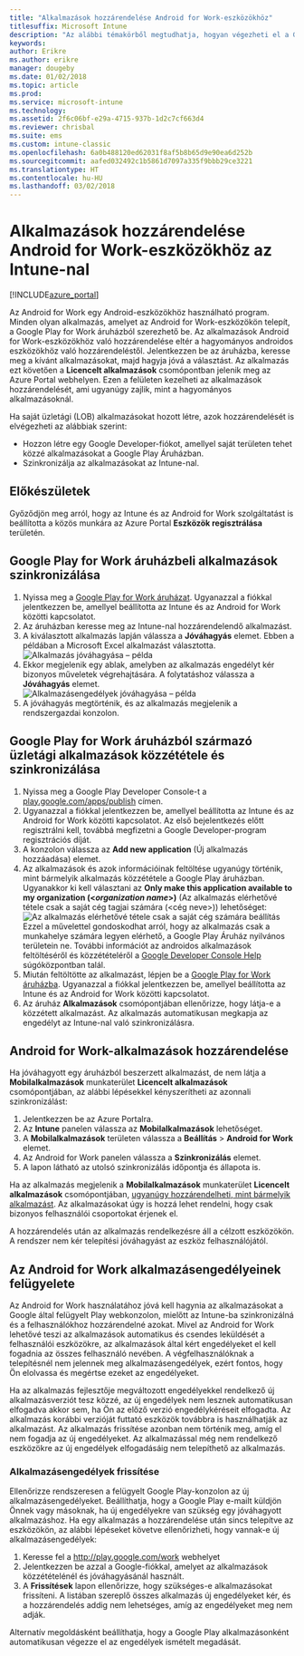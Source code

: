 ```yaml
---
title: "Alkalmazások hozzárendelése Android for Work-eszközökhöz"
titlesuffix: Microsoft Intune
description: "Az alábbi témakörből megtudhatja, hogyan végezheti el a Google Play for Work áruházból származó alkalmazások szinkronizálását és Android for Work-eszközökhöz való hozzárendelését.”"
keywords: 
author: Erikre
ms.author: erikre
manager: dougeby
ms.date: 01/02/2018
ms.topic: article
ms.prod: 
ms.service: microsoft-intune
ms.technology: 
ms.assetid: 2f6c06bf-e29a-4715-937b-1d2c7cf663d4
ms.reviewer: chrisbal
ms.suite: ems
ms.custom: intune-classic
ms.openlocfilehash: 6a0b488120ed62031f8af5b8b65d9e90ea6d252b
ms.sourcegitcommit: aafed032492c1b5861d7097a335f9bbb29ce3221
ms.translationtype: HT
ms.contentlocale: hu-HU
ms.lasthandoff: 03/02/2018
---
```

# <a name="how-to-assign-apps-to-android-for-work-devices-with-intune"></a>Alkalmazások hozzárendelése Android for Work-eszközökhöz az Intune-nal

[!INCLUDE[azure_portal](./includes/azure_portal.md)]

Az Android for Work egy Android-eszközökhöz használható program. Minden olyan alkalmazás, amelyet az Android for Work-eszközökön telepít, a Google Play for Work áruházból szerezhető be. Az alkalmazások Android for Work-eszközökhöz való hozzárendelése eltér a hagyományos androidos eszközökhöz való hozzárendeléstől. Jelentkezzen be az áruházba, keresse meg a kívánt alkalmazásokat, majd hagyja jóvá a választást. Az alkalmazás ezt követően a **Licencelt alkalmazások** csomópontban jelenik meg az Azure Portal webhelyen. Ezen a felületen kezelheti az alkalmazások hozzárendelését, ami ugyanúgy zajlik, mint a hagyományos alkalmazásoknál.

Ha saját üzletági (LOB) alkalmazásokat hozott létre, azok hozzárendelését is elvégezheti az alábbiak szerint:
- Hozzon létre egy Google Developer-fiókot, amellyel saját területen tehet közzé alkalmazásokat a Google Play Áruházban.
- Szinkronizálja az alkalmazásokat az Intune-nal.

## <a name="before-you-start"></a>Előkészületek

Győződjön meg arról, hogy az Intune és az Android for Work szolgáltatást is beállította a közös munkára az Azure Portal **Eszközök regisztrálása** területén.

## <a name="synchronize-an-app-from-the-google-play-for-work-store"></a>Google Play for Work áruházbeli alkalmazások szinkronizálása

1. Nyissa meg a [Google Play for Work áruházat](https://play.google.com/work). Ugyanazzal a fiókkal jelentkezzen be, amellyel beállította az Intune és az Android for Work közötti kapcsolatot.
2. Az áruházban keresse meg az Intune-nal hozzárendelendő alkalmazást.
3. A kiválasztott alkalmazás lapján válassza a **Jóváhagyás** elemet. Ebben a példában a Microsoft Excel alkalmazást választotta.<br>
  ![Alkalmazás jóváhagyása – példa](media/approve.png)
4. Ekkor megjelenik egy ablak, amelyben az alkalmazás engedélyt kér bizonyos műveletek végrehajtására. A folytatáshoz válassza a **Jóváhagyás** elemet.<br>
  ![Alkalmazásengedélyek jóváhagyása – példa](media/approve-app-permissions.png)
5. A jóváhagyás megtörténik, és az alkalmazás megjelenik a rendszergazdai konzolon.

## <a name="publish-then-synchronize-a-line-of-business-app-from-the-google-play-for-work-store"></a>Google Play for Work áruházból származó üzletági alkalmazások közzététele és szinkronizálása

1. Nyissa meg a Google Play Developer Console-t a [play.google.com/apps/publish](https://play.google.com/apps/publish) címen.
2. Ugyanazzal a fiókkal jelentkezzen be, amellyel beállította az Intune és az Android for Work közötti kapcsolatot. Az első bejelentkezés előtt regisztrálni kell, továbbá megfizetni a Google Developer-program regisztrációs díját.
3. A konzolon válassza az **Add new application** (Új alkalmazás hozzáadása) elemet.
4. Az alkalmazások és azok információinak feltöltése ugyanúgy történik, mint bármelyik alkalmazás közzététele a Google Play áruházban. Ugyanakkor ki kell választani az **Only make this application available to my organization (<*organization name*>)** (Az alkalmazás elérhetővé tétele csak a saját cég tagjai számára (<cég neve>)) lehetőséget:<br>
  ![Az alkalmazás elérhetővé tétele csak a saját cég számára beállítás](media/restrict.png)<br>
Ezzel a művelettel gondoskodhat arról, hogy az alkalmazás csak a munkahelye számára legyen elérhető, a Google Play Áruház nyilvános területein ne.
További információt az androidos alkalmazások feltöltéséről és közzétételéről a [Google Developer Console Help](https://support.google.com/googleplay/android-developer/answer/113469) súgóközpontban talál.
5. Miután feltöltötte az alkalmazást, lépjen be a [Google Play for Work áruházba](https://play.google.com/work). Ugyanazzal a fiókkal jelentkezzen be, amellyel beállította az Intune és az Android for Work közötti kapcsolatot.
6. Az áruház **Alkalmazások** csomópontjában ellenőrizze, hogy látja-e a közzétett alkalmazást. Az alkalmazás automatikusan megkapja az engedélyt az Intune-nal való szinkronizálásra.

## <a name="assign-an-android-for-work-app"></a>Android for Work-alkalmazások hozzárendelése

Ha jóváhagyott egy áruházból beszerzett alkalmazást, de nem látja a **Mobilalkalmazások** munkaterület **Licencelt alkalmazások** csomópontjában, az alábbi lépésekkel kényszerítheti az azonnali szinkronizálást:

1. Jelentkezzen be az Azure Portalra.
2. Az **Intune** panelen válassza az **Mobilalkalmazások** lehetőséget.
3. A **Mobilalkalmazások** területen válassza a **Beállítás** > **Android for Work** elemet.
4. Az Android for Work panelen válassza a **Szinkronizálás** elemet.
5. A lapon látható az utolsó szinkronizálás időpontja és állapota is.

Ha az alkalmazás megjelenik a **Mobilalkalmazások** munkaterület **Licencelt alkalmazások** csomópontjában, [ugyanúgy hozzárendelheti, mint bármelyik alkalmazást](/intune-azure/manage-apps/deploy-apps). Az alkalmazásokat úgy is hozzá lehet rendelni, hogy csak bizonyos felhasználói csoportokat érjenek el.

A hozzárendelés után az alkalmazás rendelkezésre áll a célzott eszközökön. A rendszer nem kér telepítési jóváhagyást az eszköz felhasználójától.

## <a name="manage-android-for-work-app-permissions"></a>Az Android for Work alkalmazásengedélyeinek felügyelete
Az Android for Work használatához jóvá kell hagynia az alkalmazásokat a Google által felügyelt Play webkonzolon, mielőtt az Intune-ba szinkronizálná és a felhasználókhoz hozzárendelné azokat.  Mivel az Android for Work lehetővé teszi az alkalmazások automatikus és csendes leküldését a felhasználói eszközökre, az alkalmazások által kért engedélyeket el kell fogadnia az összes felhasználó nevében.  A végfelhasználóknak a telepítésnél nem jelennek meg alkalmazásengedélyek, ezért fontos, hogy Ön elolvassa és megértse ezeket az engedélyeket.

Ha az alkalmazás fejlesztője megváltozott engedélyekkel rendelkező új alkalmazásverziót tesz közzé, az új engedélyek nem lesznek automatikusan elfogadva akkor sem, ha Ön az előző verzió engedélykéréseit elfogadta. Az alkalmazás korábbi verzióját futtató eszközök továbbra is használhatják az alkalmazást. Az alkalmazás frissítése azonban nem történik meg, amíg el nem fogadja az új engedélyeket. Az alkalmazással még nem rendelkező eszközökre az új engedélyek elfogadásáig nem telepíthető az alkalmazás.

### <a name="how-to-update-app-permissions"></a>Alkalmazásengedélyek frissítése

Ellenőrizze rendszeresen a felügyelt Google Play-konzolon az új alkalmazásengedélyeket. Beállíthatja, hogy a Google Play e-mailt küldjön Önnek vagy másoknak, ha új engedélyekre van szükség egy jóváhagyott alkalmazáshoz. Ha egy alkalmazás a hozzárendelése után sincs telepítve az eszközökön, az alábbi lépéseket követve ellenőrizheti, hogy vannak-e új alkalmazásengedélyek:

1. Keresse fel a http://play.google.com/work webhelyet
2. Jelentkezzen be azzal a Google-fiókkal, amelyet az alkalmazások közzétételénél és jóváhagyásánál használt.
3. A **Frissítések** lapon ellenőrizze, hogy szükséges-e alkalmazásokat frissíteni.  A listában szereplő összes alkalmazás új engedélyeket kér, és a hozzárendelés addig nem lehetséges, amíg az engedélyeket meg nem adják.  

Alternatív megoldásként beállíthatja, hogy a Google Play alkalmazásonként automatikusan végezze el az engedélyek ismételt megadását. 



